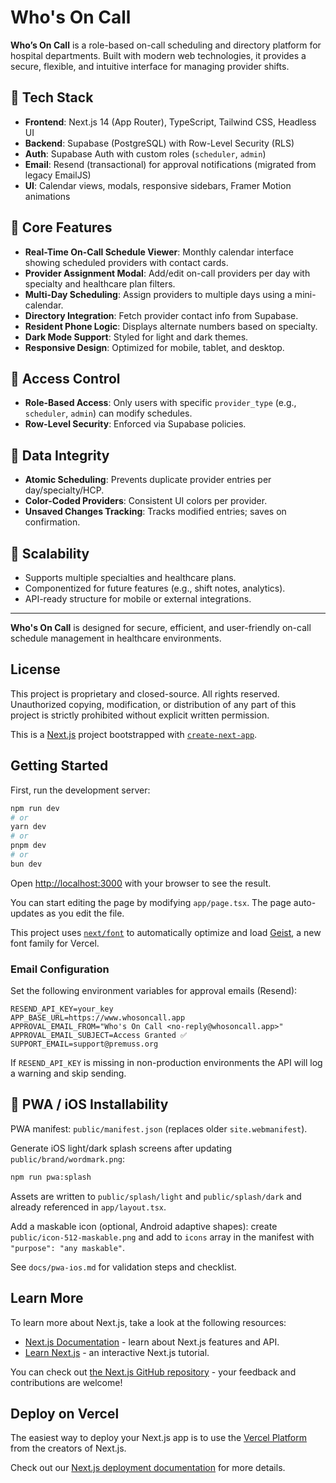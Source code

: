 # Who's On Call

**Who’s On Call** is a role-based on-call scheduling and directory platform for hospital departments. Built with modern web technologies, it provides a secure, flexible, and intuitive interface for managing provider shifts.

## 🔧 Tech Stack

- **Frontend**: Next.js 14 (App Router), TypeScript, Tailwind CSS, Headless UI
- **Backend**: Supabase (PostgreSQL) with Row-Level Security (RLS)
- **Auth**: Supabase Auth with custom roles (`scheduler`, `admin`)
- **Email**: Resend (transactional) for approval notifications (migrated from legacy EmailJS)
- **UI**: Calendar views, modals, responsive sidebars, Framer Motion animations

## 📱 Core Features

- **Real-Time On-Call Schedule Viewer**: Monthly calendar interface showing scheduled providers with contact cards.
- **Provider Assignment Modal**: Add/edit on-call providers per day with specialty and healthcare plan filters.
- **Multi-Day Scheduling**: Assign providers to multiple days using a mini-calendar.
- **Directory Integration**: Fetch provider contact info from Supabase.
- **Resident Phone Logic**: Displays alternate numbers based on specialty.
- **Dark Mode Support**: Styled for light and dark themes.
- **Responsive Design**: Optimized for mobile, tablet, and desktop.

## 🔐 Access Control

- **Role-Based Access**: Only users with specific `provider_type` (e.g., `scheduler`, `admin`) can modify schedules.
- **Row-Level Security**: Enforced via Supabase policies.

## 💾 Data Integrity

- **Atomic Scheduling**: Prevents duplicate provider entries per day/specialty/HCP.
- **Color-Coded Providers**: Consistent UI colors per provider.
- **Unsaved Changes Tracking**: Tracks modified entries; saves on confirmation.

## 🧩 Scalability

- Supports multiple specialties and healthcare plans.
- Componentized for future features (e.g., shift notes, analytics).
- API-ready structure for mobile or external integrations.

---

**Who's On Call** is designed for secure, efficient, and user-friendly on-call schedule management in healthcare environments.

## License

This project is proprietary and closed-source. All rights reserved. Unauthorized copying, modification, or distribution of any part of this project is strictly prohibited without explicit written permission.

This is a [Next.js](https://nextjs.org) project bootstrapped with [`create-next-app`](https://nextjs.org/docs/app/api-reference/cli/create-next-app).

## Getting Started

First, run the development server:

```bash
npm run dev
# or
yarn dev
# or
pnpm dev
# or
bun dev
```

Open [http://localhost:3000](http://localhost:3000) with your browser to see the result.

You can start editing the page by modifying `app/page.tsx`. The page auto-updates as you edit the file.

This project uses [`next/font`](https://nextjs.org/docs/app/building-your-application/optimizing/fonts) to automatically optimize and load [Geist](https://vercel.com/font), a new font family for Vercel.

### Email Configuration

Set the following environment variables for approval emails (Resend):

```
RESEND_API_KEY=your_key
APP_BASE_URL=https://www.whosoncall.app
APPROVAL_EMAIL_FROM="Who's On Call <no-reply@whosoncall.app>"
APPROVAL_EMAIL_SUBJECT=Access Granted ✅
SUPPORT_EMAIL=support@premuss.org
```

If `RESEND_API_KEY` is missing in non-production environments the API will log a warning and skip sending.

## 📲 PWA / iOS Installability

PWA manifest: `public/manifest.json` (replaces older `site.webmanifest`).

Generate iOS light/dark splash screens after updating `public/brand/wordmark.png`:
```bash
npm run pwa:splash
```
Assets are written to `public/splash/light` and `public/splash/dark` and already referenced in `app/layout.tsx`.

Add a maskable icon (optional, Android adaptive shapes): create `public/icon-512-maskable.png` and add to `icons` array in the manifest with `"purpose": "any maskable"`.

See `docs/pwa-ios.md` for validation steps and checklist.

## Learn More

To learn more about Next.js, take a look at the following resources:

- [Next.js Documentation](https://nextjs.org/docs) - learn about Next.js features and API.
- [Learn Next.js](https://nextjs.org/learn) - an interactive Next.js tutorial.

You can check out [the Next.js GitHub repository](https://github.com/vercel/next.js) - your feedback and contributions are welcome!

## Deploy on Vercel

The easiest way to deploy your Next.js app is to use the [Vercel Platform](https://vercel.com/new?utm_medium=default-template&filter=next.js&utm_source=create-next-app&utm_campaign=create-next-app-readme) from the creators of Next.js.

Check out our [Next.js deployment documentation](https://nextjs.org/docs/app/building-your-application/deploying) for more details.

